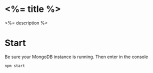 # <%= title %>
<%= description %>

# Start
Be sure your MongoDB instance is running. Then enter in the console
```
npm start
```

